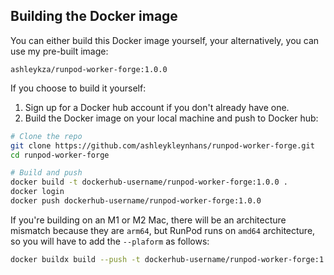 ## Building the Docker image

You can either build this Docker image yourself, your alternatively,
you can use my pre-built image:

```
ashleykza/runpod-worker-forge:1.0.0
```

If you choose to build it yourself:

1. Sign up for a Docker hub account if you don't already have one.
2. Build the Docker image on your local machine and push to Docker hub:
```bash
# Clone the repo
git clone https://github.com/ashleykleynhans/runpod-worker-forge.git
cd runpod-worker-forge

# Build and push
docker build -t dockerhub-username/runpod-worker-forge:1.0.0 .
docker login
docker push dockerhub-username/runpod-worker-forge:1.0.0
```

If you're building on an M1 or M2 Mac, there will be an architecture
mismatch because they are `arm64`, but RunPod runs on `amd64`
architecture, so you will have to add the `--plaform` as follows:

```bash
docker buildx build --push -t dockerhub-username/runpod-worker-forge:1.0.0 . --platform linux/amd64
```
